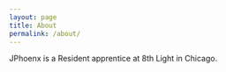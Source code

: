 ```yaml
---
layout: page
title: About
permalink: /about/
---
```


JPhoenx is a Resident apprentice at 8th Light in Chicago.
